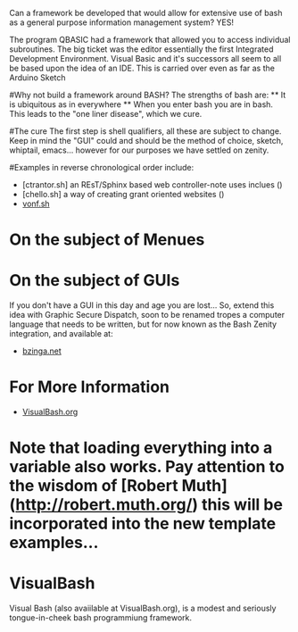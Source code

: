 Can a framework be developed that would allow for extensive use of bash as a general purpose information management system? YES!

The program QBASIC had a framework that allowed you to access individual subroutines.
The big ticket was the editor essentially the first Integrated Development Environment.
Visual Basic and it's successors all seem to all be based upon the idea of an IDE.
This is carried over even as far as the Arduino Sketch

#Why not build a framework around BASH?
The strengths of bash are:
** It is ubiquitous as in everywhere
** When you enter bash you are in bash.  This leads to the "one liner disease", which we cure. 

#The cure
The first step is shell qualifiers, all these are subject to change.
Keep in mind the "GUI" could and should be the method of choice, sketch, whiptail, emacs...
however for our purposes we have settled on zenity.

#Examples in reverse chronological order include:
* [ctrantor.sh] an REsT/Sphinx based web controller-note uses inclues ()
* [chello.sh] a way of creating grant oriented websites ()
* [vonf.sh](https://github.com/flintiii/VisualBash/blob/master/vonf.sh)

# On the subject of Menues

# On the subject of GUIs
If you don't have a GUI in this day and age you are lost...
So, extend this idea with Graphic Secure Dispatch, soon to be renamed tropes a computer language that needs to be written, but for now known as the Bash Zenity integration, and available at: 
* [bzinga.net](http://bzinga.net/)

# For More Information

* [VisualBash.org](http://visualbash.org)


Note that loading everything into a variable also works.
Pay attention to the wisdom of [Robert Muth] (http://robert.muth.org/) this will be incorporated into 
the new template examples...
=======
# VisualBash
 Visual Bash  (also avaiilable at VisualBash.org), is a modest and seriously tongue-in-cheek bash programmiung framework.
